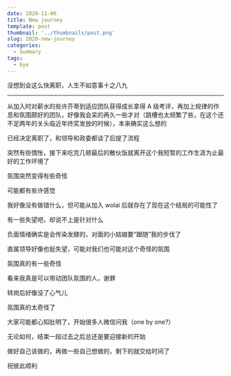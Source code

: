 ```yaml
---
date: 2020-11-06
title: New journey
template: post
thumbnail: '../thumbnails/post.png'
slug: 2020-new-journey
categories:
  - Summary
tags:
  - bye
---
```


没想到会这么快离职，人生不如意事十之八九

---

从加入时对薪水的些许芥蒂到适应团队获得成长拿得 A 级考评，再加上规律的作息和氛围颇好的团队，好像我会呆的再久一些才对（跳槽也太频繁了些，在这个还不足两年的关头临近年终奖发放的时候），本来确实这么想的

已经决定离职了，和领导和政委都谈了后提了流程

突然有些惆怅，接下来吃完几顿最后的散伙饭就离开这个我短暂的工作生涯为止最好的工作环境了

氛围突然变得有些奇怪

可能都有些许感觉

我好像没有做错什么，但可能从加入 wolai 后就存在了现在这个结局的可能性了

有一些失望吧，却说不上是针对什么

负面情绪确实是会传染发酵的，对面的小姑娘要“跟随”我的步伐了

直属领导好像也挺失望，可能对我们也可能对这个奇怪的氛围

氛围真的有一些奇怪

看来我真是可以带动团队氛围的人，谢罪

转岗后好像没了心气儿

氛围真的太奇怪了

大家可能都心知肚明了，开始很多人微信问我（one by one?）

无论如何，结束一段过去之后总还是要迎接新的开始

做好自己该做的，再做一些自己想做的，剩下的就交给时间了

祝彼此顺利